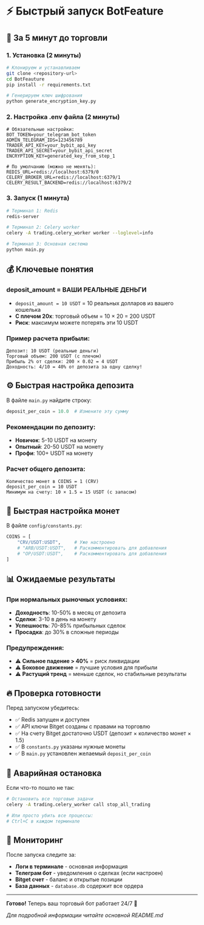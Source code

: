 # ⚡ Быстрый запуск BotFeature

## 🚀 За 5 минут до торговли

### 1. Установка (2 минуты)
```bash
# Клонируем и устанавливаем
git clone <repository-url>
cd BotFeauture
pip install -r requirements.txt

# Генерируем ключ шифрования
python generate_encryption_key.py
```

### 2. Настройка .env файла (2 минуты)
```env
# Обязательные настройки:
BOT_TOKEN=your_telegram_bot_token
ADMIN_TELEGRAM_IDS=123456789
TRADER_API_KEY=your_bybit_api_key
TRADER_API_SECRET=your_bybit_api_secret
ENCRYPTION_KEY=generated_key_from_step_1

# По умолчанию (можно не менять):
REDIS_URL=redis://localhost:6379/0
CELERY_BROKER_URL=redis://localhost:6379/1
CELERY_RESULT_BACKEND=redis://localhost:6379/2
```

### 3. Запуск (1 минута)
```bash
# Терминал 1: Redis
redis-server

# Терминал 2: Celery worker
celery -A trading.celery_worker worker --loglevel=info

# Терминал 3: Основная система
python main.py
```

## 💰 Ключевые понятия

### deposit_amount = ВАШИ РЕАЛЬНЫЕ ДЕНЬГИ
- `deposit_amount = 10 USDT` = 10 реальных долларов из вашего кошелька
- **С плечом 20x**: торговый объем = 10 × 20 = 200 USDT
- **Риск**: максимум можете потерять эти 10 USDT

### Пример расчета прибыли:
```
Депозит: 10 USDT (реальные деньги)
Торговый объем: 200 USDT (с плечом)
Прибыль 2% от сделки: 200 × 0.02 = 4 USDT
Доходность: 4/10 = 40% от депозита за одну сделку!
```

## ⚙️ Быстрая настройка депозита

В файле `main.py` найдите строку:
```python
deposit_per_coin = 10.0  # Измените эту сумму
```

### Рекомендации по депозиту:
- **Новичок**: 5-10 USDT на монету
- **Опытный**: 20-50 USDT на монету  
- **Профи**: 100+ USDT на монету

### Расчет общего депозита:
```
Количество монет в COINS = 1 (CRV)
deposit_per_coin = 10 USDT
Минимум на счету: 10 × 1.5 = 15 USDT (с запасом)
```

## 🎯 Быстрая настройка монет

В файле `config/constants.py`:
```python
COINS = [
    "CRV/USDT:USDT",     # Уже настроено
    # "ARB/USDT:USDT",   # Раскомментировать для добавления
    # "OP/USDT:USDT",    # Раскомментировать для добавления
]
```

## 📊 Ожидаемые результаты

### При нормальных рыночных условиях:
- **Доходность**: 10-50% в месяц от депозита
- **Сделки**: 3-10 в день на монету
- **Успешность**: 70-85% прибыльных сделок
- **Просадка**: до 30% в сложные периоды

### Предупреждения:
- ⚠️ **Сильное падение > 40%** = риск ликвидации
- ⚠️ **Боковое движение** = лучшие условия для прибыли
- ⚠️ **Растущий тренд** = меньше сделок, но стабильные результаты

## 🔥 Проверка готовности

Перед запуском убедитесь:
- ✅ Redis запущен и доступен
- ✅ API ключи Bitget созданы с правами на торговлю
- ✅ На счету Bitget достаточно USDT (депозит × количество монет × 1.5)
- ✅ В `constants.py` указаны нужные монеты
- ✅ В `main.py` установлен желаемый `deposit_per_coin`

## 🚨 Аварийная остановка

Если что-то пошло не так:
```bash
# Остановить все торговые задачи
celery -A trading.celery_worker call stop_all_trading

# Или просто убить все процессы:
# Ctrl+C в каждом терминале
```

## 📱 Мониторинг

После запуска следите за:
- **Логи в терминале** - основная информация
- **Телеграм бот** - уведомления о сделках (если настроен)
- **Bitget счет** - баланс и открытые позиции
- **База данных** - `database.db` содержит все ордера

---

**Готово!** Теперь ваш торговый бот работает 24/7 🚀

*Для подробной информации читайте основной README.md*
